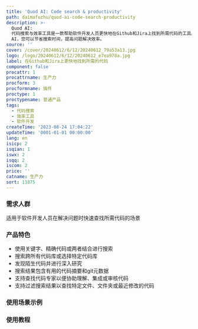 ```yaml
---
title: 'Quod AI: Code search & productivity'
path: daimafuzhu/quod-ai-code-search-productivity
description: >-
  Quod AI:
  代码搜索与效率工具是一款帮助软件开发人员更快地在Github和Jira上找到所需代码的工具。它支持使用关键字、精确代码等多种搜索方式，并提供搜索建议和自动补全功能。通过使用Quod
  AI，您可以节省搜索时间，提高问题解决效率。
source: ''
cover: /cover/20240612/6/12/20240612_79a53a13.jpg
logo: /logo/20240612/6/12/20240612_e7ea978a.jpg
label: 在Github和Jira上更快地找到所需的代码
component: false
procattr: 1
procattrname: 生产力
procform: 3
procformname: 插件
proctype: 1
proctypename: 普通产品
tags:
  - 代码搜索
  - 效率工具
  - 软件开发
createTime: '2023-08-24 17:04:22'
updateTime: '0001-01-01 00:00:00'
lang: en
isicp: 2
isqian: 1
iswx: 2
isqq: 2
iscom: 2
price: ''
catname: 生产力
sort: 11875
---
```




### 需求人群
适用于软件开发人员在解决问题时快速查找所需代码的场景

### 产品特色
- 使用关键字、精确代码或两者结合进行搜索
- 搜索跨所有代码库或选择特定代码库
- 发现陌生代码并进行深入研究
- 搜索结果包含有用的代码摘要和git元数据
- 支持查找代码专家以便协助理解、集成或审核代码
- 支持过滤搜索结果以查找特定文件、文件夹或最近修改的代码

### 使用场景示例


### 使用教程


  

